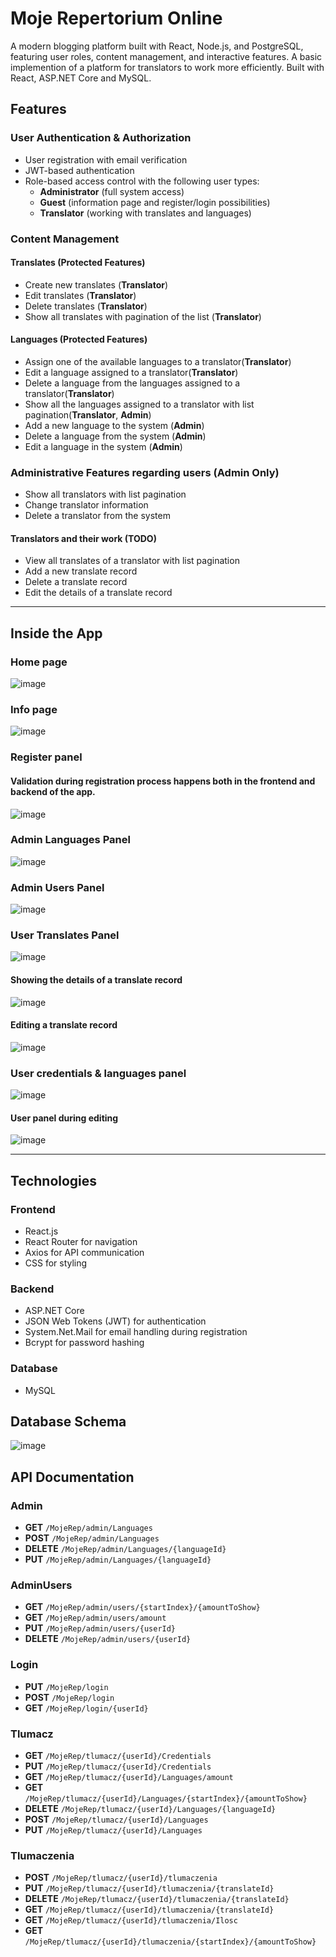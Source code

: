 # Moje Repertorium Online

A modern blogging platform built with React, Node.js, and PostgreSQL, featuring user roles, content management, and interactive features.
A basic implemention of a platform for translators to work more efficiently. Built with React, ASP.NET Core and MySQL.
## Features

### User Authentication & Authorization
- User registration with email verification
- JWT-based authentication
- Role-based access control with the following user types:
  - **Administrator** (full system access)
  - **Guest** (information page and register/login possibilities)
  - **Translator** (working with translates and languages)

### Content Management

#### Translates (Protected Features)
- Create new translates (**Translator**)
- Edit translates (**Translator**)
- Delete translates (**Translator**)
- Show all translates with pagination of the list (**Translator**)

#### Languages  (Protected Features)
- Assign one of the available languages to a translator(**Translator**)
- Edit a language assigned to a translator(**Translator**)
- Delete a language from the languages assigned to a translator(**Translator**)
- Show all the languages assigned to a translator with list pagination(**Translator**, **Admin**)
- Add a new language to the system (**Admin**)
- Delete a language from the system (**Admin**)
- Edit a language in the system (**Admin**)


### Administrative Features regarding users (Admin Only)
- Show all translators with list pagination
- Change translator information
- Delete a translator from the system

#### Translators and their work (TODO)
- View all translates of a translator with list pagination
- Add a new translate record
- Delete a translate record
- Edit the details of a translate record

---

## Inside the App

### Home page
![image](https://github.com/user-attachments/assets/40b8bd31-6c27-4ec2-bc4d-15440c98b59f)
### Info page
![image](https://github.com/user-attachments/assets/bf3a9158-fa5a-4ecb-aa83-7a710fd3c57b)
### Register panel
#### Validation during registration process happens both in the frontend and backend of the app.
![image](https://github.com/user-attachments/assets/7167c6b6-0869-4da6-b576-fe563150d7de)
### Admin Languages Panel 
![image](https://github.com/user-attachments/assets/78b94b62-4092-466d-850c-c1cddbf6af48)
### Admin Users Panel
![image](https://github.com/user-attachments/assets/494e2931-18fc-4685-a3b8-3a85a5085839)
### User Translates Panel
![image](https://github.com/user-attachments/assets/5e37ccfa-3655-422f-8993-aaef46d8db38)
#### Showing the details of a translate record 
![image](https://github.com/user-attachments/assets/fa7725e8-4083-42d8-ac63-b2181f5a3b43)
#### Editing a translate record 
![image](https://github.com/user-attachments/assets/6b4120b0-f42c-44b8-aa44-62906e680bb3)
### User credentials & languages panel
![image](https://github.com/user-attachments/assets/556baaba-6be5-4404-ae4b-501221242dfb)
#### User panel during editing
![image](https://github.com/user-attachments/assets/b47cf1a6-9d55-44c4-b76f-66a4abf397ab)

---

## Technologies

### Frontend
- React.js
- React Router for navigation
- Axios for API communication
- CSS for styling

### Backend
- ASP.NET Core
- JSON Web Tokens (JWT) for authentication
- System.Net.Mail for email handling during registration
- Bcrypt for password hashing

### Database
- MySQL

## Database Schema
![image](https://github.com/user-attachments/assets/9877735c-a10d-4ea8-a414-bf54196c74e6)

## API Documentation

### Admin
- **GET** `/MojeRep/admin/Languages`
- **POST** `/MojeRep/admin/Languages`
- **DELETE** `/MojeRep/admin/Languages/{languageId}`
- **PUT** `/MojeRep/admin/Languages/{languageId}`

### AdminUsers
- **GET** `/MojeRep/admin/users/{startIndex}/{amountToShow}`
- **GET** `/MojeRep/admin/users/amount`
- **PUT** `/MojeRep/admin/users/{userId}`
- **DELETE** `/MojeRep/admin/users/{userId}`

### Login
- **PUT** `/MojeRep/login`
- **POST** `/MojeRep/login`
- **GET** `/MojeRep/login/{userId}`

### Tlumacz
- **GET** `/MojeRep/tlumacz/{userId}/Credentials`
- **PUT** `/MojeRep/tlumacz/{userId}/Credentials`
- **GET** `/MojeRep/tlumacz/{userId}/Languages/amount`
- **GET** `/MojeRep/tlumacz/{userId}/Languages/{startIndex}/{amountToShow}`
- **DELETE** `/MojeRep/tlumacz/{userId}/Languages/{languageId}`
- **POST** `/MojeRep/tlumacz/{userId}/Languages`
- **PUT** `/MojeRep/tlumacz/{userId}/Languages`

### Tlumaczenia 
- **POST** `/MojeRep/tlumacz/{userId}/tlumaczenia`
- **PUT** `/MojeRep/tlumacz/{userId}/tlumaczenia/{translateId}`
- **DELETE** `/MojeRep/tlumacz/{userId}/tlumaczenia/{translateId}`
- **GET** `/MojeRep/tlumacz/{userId}/tlumaczenia/{translateId}`
- **GET** `/MojeRep/tlumacz/{userId}/tlumaczenia/Ilosc`
- **GET** `/MojeRep/tlumacz/{userId}/tlumaczenia/{startIndex}/{amountToShow}`


